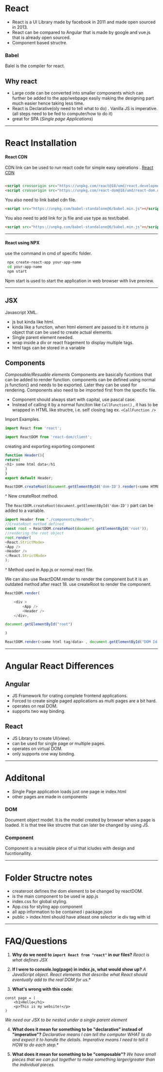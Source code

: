 # React
- React is a UI Library made by facebook in 2011 and made open sourced in 2013.
- React can be compared to Angular that is made by google and vue.js that is already open sourced.
- Component based structre.


### Babel
Balel is the compiler for react.

## Why react
* Large code can be converted into smaller components which can further be added to the app/webpage easily making the designing part much easier hence taking less time.
* React is Declarative(oly need to tell what to do) . Vanilla JS is imperative.(all steps need to be fed to computer/how to do it)
* great for SPA (*Single page Applications*)
---

# React Installation

#### React CDN
CDN link can be used to run react code for simple easy operations .
[React CDN](https://reactjs.org/docs/cdn-links.html)
```html

<script crossorigin src="https://unpkg.com/react@18/umd/react.development.js"></script>
<script crossorigin src="https://unpkg.com/react-dom@18/umd/react-dom.development.js"></script>
```
You also need to link babel cdn file. 
```html
<script src="https://unpkg.com/babel-standalone@6/babel.min.js"></script>
```

You also need to add link for js file and use type as text/babel.
```html
<script src="https://unpkg.com/babel-standalone@6/babel.min.js"></script>
```

---

#### React using NPX
use the command in cmd of specific folder.
```bash
 npx create-react-app your-app-name 
 cd your-app-name 
 npm start 
 ```
 Npm start is used to start the application in web browser with live preview.


---
## JSX
Javascript XML.
* js but kinda like html.
* kinda like a function, when html element are passed to it it returns js object that can be used to create actual elements.
* Single parent element needed.
* wrap inside a div or react fragement to display multiple tags.
*  html tags can be stored in a variable


## Components
*Composable/Resuable elements*
Components are basically fucntions that can be added to render function. components can be defined using normal js function() and needs to be exported. Later they can be used for rendering. Components also need to be imported first from the specific file.
* Component should always start with capital, use pascal case.
* Instead of calling it by a normal funciton like `CallFunction()` , it has to be wrapped in HTML like structre, i.e. self closing tag ex. `<CallFunction />`

Import Examples. 
```javascript
import React from 'react';

import ReactDOM from 'react-dom/client';
```

creating and exporting exporting component

```javascript
function Header(){
return(
<h1> some html data</h1
)
}
export default Header;
```

```javascript
ReactDOM.createRoot(document.getElementById('dom-ID').render(<some HTML Tags>))
```
^ New createRoot method.

The `ReactDOM.createRoot(document.getElementById('dom-ID')` part can be added to a variable.

```javascript 
import Header from "./components/Header";
//CreateRoot method defined
const root = ReactDOM.createRoot(document.getElementById('root'));
//rendering the root object
root.render(
<React.StrictMode>
<App />
<Header /> 
</React.StrictMode>
);
```
^ Method used in App.js or normal react file.

We can also use ReactDOM.render to render the component but it is an outdated method after react 18. use createRoot to render the component.
```javascript 
ReactDOM.render(

	<div >
		<App />
		<Header />
	</div>,

document.getElementById("root")

)
```
```javascript 
ReactDOM.render(<some html tag/data> , document.getElementById("DOM Id that component will change"))
```

---

# Angular React Differences

## Angular
-  JS Framework for crating complete frontend applications. 
- Forced to create single paged applications as multi pages are a bit hard.
- operates on real DOM.
- supports two way binding.

## React 
- JS Library to create UI(view).
- can be used for single page or multiple pages.
- operates on virtual DOM.
- only supports one way binding.



---

# Additonal
- Single Page application loads just one page ie index.html 
- other pages are made in components

### DOM
Document object model. It is the model created by browser when a page is loaded.
It is that tree like structre that can later be changed by using JS.


### Component
Component is a reusable piece of ui that icludes with design and fucntionallity.



---

# Folder Structre notes

* createroot defines the dom element to be changed by reactDOM.
*   <App /> is the main component to be used ie app.js
* index.css for global styling.
* App.css for styling app component
* all app information to be contained i  package.json
* public > index.html should have atleast one selector ie div tag with id
  

-----

# FAQ/Questions

1. **Why do we need to `import React from "react"` in our files?**
*React is what defines JSX*

2. **If I were to console.log(page) in index.js, what would show up?**
*A JavaScript object. React elements that describe what React should
eventually add to the real DOM for us.**

3. **What's wrong with this code:**
```
const page = (
    <h1>Hello</h1>
    <p>This is my website!</p>
)
```
*We need our JSX to be nested under a single parent element*

4. **What does it mean for something to be "declarative" instead of "imperative"?**
*Declarative means I can tell the computer WHAT to do 
and expect it to handle the details. Imperative means I need
to tell it HOW to do each step.**

5. **What does it mean for something to be "composable"?**
*We have small pieces that we can put together to make something
larger/greater than the individual pieces.*

